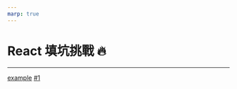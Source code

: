 ```yaml
---
marp: true
---
```


<!--
theme: gaia
class:
 - invert
headingDivider: 2 
paginate: true
-->

<!--
_class:
 - lead
 - invert
-->

# React 填坑挑戰 🔥 #

---

[example](docs/example)
[#1](#1)
<!-- https://github.com/ralexander-phi/marp-to-pages -->